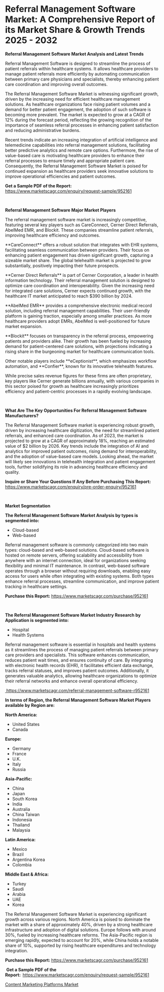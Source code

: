 <p><h1>Referral Management Software Market: A Comprehensive Report of its Market Share & Growth Trends 2025 - 2032</h1></p><p><strong>Referral Management Software Market Analysis and Latest Trends</strong></p>
<p><p>Referral Management Software is designed to streamline the process of patient referrals within healthcare systems. It allows healthcare providers to manage patient referrals more efficiently by automating communication between primary care physicians and specialists, thereby enhancing patient care coordination and improving overall outcomes.</p><p>The Referral Management Software Market is witnessing significant growth, driven by the increasing need for efficient healthcare management solutions. As healthcare organizations face rising patient volumes and a demand for better patient engagement, the adoption of such software is becoming more prevalent. The market is expected to grow at a CAGR of 12% during the forecast period, reflecting the growing recognition of the importance of seamless referral processes in enhancing patient satisfaction and reducing administrative burdens. </p><p>Recent trends indicate an increasing integration of artificial intelligence and telemedicine capabilities into referral management solutions, facilitating better predictive analytics and remote care options. Furthermore, the rise of value-based care is motivating healthcare providers to enhance their referral processes to ensure timely and appropriate patient care. Consequently, the Referral Management Software Market is poised for continued expansion as healthcare providers seek innovative solutions to improve operational efficiencies and patient outcomes.</p></p>
<p><strong>Get a Sample PDF of the Report:&nbsp;</strong> <a href="https://www.marketscagr.com/enquiry/request-sample/952161?utm_campaign=2799&utm_medium=2&utm_source=Github&utm_content=ia&utm_term=06032025&utm_id=referral-management-software">https://www.marketscagr.com/enquiry/request-sample/952161</a></p>
<p>&nbsp;</p>
<p><strong>Referral Management Software Major Market Players</strong></p>
<p><p>The referral management software market is increasingly competitive, featuring several key players such as CareConnect, Cerner Direct Referrals, AbelMed EMR, and Blockit. These companies streamline patient referrals, improving healthcare efficiency and outcomes.</p><p>**CareConnect** offers a robust solution that integrates with EHR systems, facilitating seamless communication between providers. Their focus on enhancing patient engagement has driven significant growth, capturing a sizeable market share. The global telehealth market is projected to grow substantially, positively impacting their future prospects.</p><p>**Cerner Direct Referrals** is part of Cerner Corporation, a leader in health information technology. Their referral management solution is designed to optimize care coordination and interoperability. Given the increasing need for integrated care solutions, Cerner expects continued growth, with the healthcare IT market anticipated to reach $390 billion by 2024.</p><p>**AbelMed EMR** provides a comprehensive electronic medical record solution, including referral management capabilities. Their user-friendly platform is gaining traction, especially among smaller practices. As more healthcare providers adopt EMRs, AbelMed is well-positioned for future market expansion.</p><p>**Blockit** focuses on transparency in the referral process, empowering patients and providers alike. Their growth has been fueled by increasing demand for patient-centered care solutions, with projections indicating a rising share in the burgeoning market for healthcare communication tools.</p><p>Other notable players include **eCeptionist**, which emphasizes workflow automation, and **Confier**, known for its innovative telehealth features.</p><p>While precise sales revenue figures for these firms are often proprietary, key players like Cerner generate billions annually, with various companies in this sector poised for growth as healthcare increasingly prioritizes efficiency and patient-centric processes in a rapidly evolving landscape.</p></p>
<p>&nbsp;</p>
<p><strong>What Are The Key Opportunities For Referral Management Software Manufacturers?</strong></p>
<p><p>The Referral Management Software market is experiencing robust growth, driven by increasing healthcare digitization, the need for streamlined patient referrals, and enhanced care coordination. As of 2023, the market is projected to grow at a CAGR of approximately 18%, reaching an estimated value of $2 billion by 2026. Key trends include the integration of AI and analytics for improved patient outcomes, rising demand for interoperability, and the adoption of value-based care models. Looking ahead, the market will likely see innovations in telehealth integration and patient engagement tools, further solidifying its role in advancing healthcare efficiency and quality.</p></p>
<p><strong>Inquire or Share Your Questions If Any Before Purchasing This Report:</strong> <a href="https://www.marketscagr.com/enquiry/pre-order-enquiry/952161?utm_campaign=2799&utm_medium=2&utm_source=Github&utm_content=ia&utm_term=06032025&utm_id=referral-management-software">https://www.marketscagr.com/enquiry/pre-order-enquiry/952161</a></p>
<p>&nbsp;</p>
<p><strong>Market Segmentation</strong></p>
<p><strong>The Referral Management Software Market Analysis by types is segmented into:</strong></p>
<p><ul><li>Cloud-based</li><li>Web-based</li></ul></p>
<p><p>Referral management software is commonly categorized into two main types: cloud-based and web-based solutions. Cloud-based software is hosted on remote servers, offering scalability and accessibility from anywhere with an internet connection, ideal for organizations seeking flexibility and minimal IT maintenance. In contrast, web-based software operates through a browser without requiring downloads, enabling easy access for users while often integrating with existing systems. Both types enhance referral processes, streamline communication, and improve patient tracking in healthcare settings.</p></p>
<p><strong>Purchase this Report:&nbsp;</strong><a href="https://www.marketscagr.com/purchase/952161?utm_campaign=2799&utm_medium=2&utm_source=Github&utm_content=ia&utm_term=06032025&utm_id=referral-management-software">https://www.marketscagr.com/purchase/952161</a></p>
<p>&nbsp;</p>
<p><strong>The Referral Management Software Market Industry Research by Application is segmented into:</strong></p>
<p><ul><li>Hospital</li><li>Health Systems</li></ul></p>
<p><p>Referral management software is essential in hospitals and health systems as it streamlines the process of managing patient referrals between primary care providers and specialists. This software enhances communication, reduces patient wait times, and ensures continuity of care. By integrating with electronic health records (EHR), it facilitates efficient data exchange, tracks referral statuses, and improves patient outcomes. Additionally, it generates valuable analytics, allowing healthcare organizations to optimize their referral networks and enhance overall operational efficiency.</p></p>
<p><a href="https://www.marketscagr.com/referral-management-software-r952161?utm_campaign=2799&utm_medium=2&utm_source=Github&utm_content=ia&utm_term=06032025&utm_id=referral-management-software">&nbsp;https://www.marketscagr.com/referral-management-software-r952161</a></p>
<p><strong>In terms of Region, the Referral Management Software Market Players available by Region are:</strong></p>
<p>
    <p> <strong> North America: </strong>
        <ul>
            <li>United States</li>
            <li>Canada</li>
        </ul>
        </p> 
    <p> <strong> Europe: </strong>
        <ul>
            <li>Germany</li>
            <li>France</li>
            <li>U.K.</li>
            <li>Italy</li>
            <li>Russia</li>
        </ul>
        </p> 
    <p> <strong> Asia-Pacific: </strong>
        <ul>
            <li>China</li>
            <li>Japan</li>
            <li>South Korea</li>
            <li>India</li>
            <li>Australia</li>
            <li>China Taiwan</li>
            <li>Indonesia</li>
            <li>Thailand</li>
            <li>Malaysia</li>
        </ul>
        </p> 
    <p> <strong> Latin America: </strong>
        <ul>
            <li>Mexico</li>
            <li>Brazil</li>
            <li>Argentina Korea</li>
            <li>Colombia</li>
        </ul>
        </p> 
    <p> <strong> Middle East & Africa: </strong>
        <ul>
            <li>Turkey</li>
            <li>Saudi</li>
            <li>Arabia</li>
            <li>UAE</li>
            <li>Korea</li>
        </ul>
    </p>
    </p>
<p><p>The Referral Management Software Market is experiencing significant growth across various regions. North America is poised to dominate the market with a share of approximately 40%, driven by a strong healthcare infrastructure and adoption of digital solutions. Europe follows with around 30%, fueled by increasing healthcare reforms. The Asia-Pacific region is emerging rapidly, expected to account for 20%, while China holds a notable share of 10%, supported by rising healthcare expenditures and technology integration.</p></p>
<p><strong>Purchase this Report: </strong><a href="https://www.marketscagr.com/purchase/952161?utm_campaign=2799&utm_medium=2&utm_source=Github&utm_content=ia&utm_term=06032025&utm_id=referral-management-software">https://www.marketscagr.com/purchase/952161</a></p>
<p>&nbsp;<strong>Get a Sample PDF of the Report:&nbsp;&nbsp;</strong><a href="https://www.marketscagr.com/enquiry/request-sample/952161?utm_campaign=2799&utm_medium=2&utm_source=Github&utm_content=ia&utm_term=06032025&utm_id=referral-management-software">https://www.marketscagr.com/enquiry/request-sample/952161</a></p>
<p><strong></strong></p>
<p><p><a href="https://github.com/benhaeneye/Market-Research-Report-List-1/blob/main/content-marketing-platforms-market.md?utm_campaign=2799&utm_medium=2&utm_source=Github&utm_content=ia&utm_term=06032025&utm_id=referral-management-software">Content Marketing Platforms Market</a></p></p>